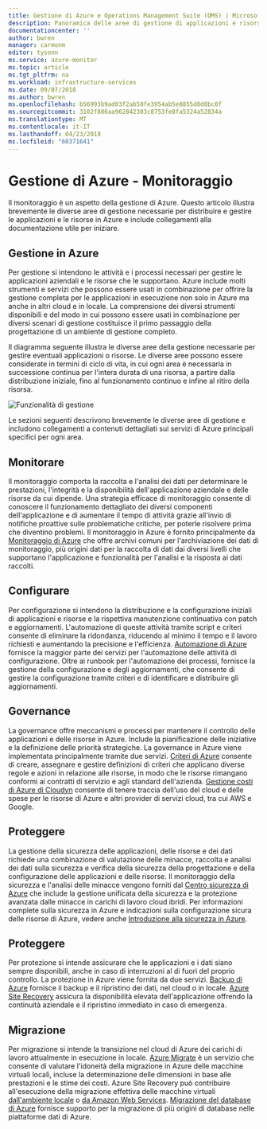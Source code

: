 ```yaml
---
title: Gestione di Azure e Operations Management Suite (OMS) | Microsoft Docs
description: Panoramica delle aree di gestione di applicazioni e risorse di Azure con collegamenti a contenuti sugli strumenti di gestione di Azure che in precedenza erano raggruppati sotto il nome di Operations Management Suite (OMS).
documentationcenter: ''
author: bwren
manager: carmonm
editor: tysonn
ms.service: azure-monitor
ms.topic: article
ms.tgt_pltfrm: na
ms.workload: infrastructure-services
ms.date: 09/07/2018
ms.author: bwren
ms.openlocfilehash: b56993b9ad03f2ab50fe3954ab5e8855d0d8bc0f
ms.sourcegitcommit: 3102f886aa962842303c8753fe8fa5324a52834a
ms.translationtype: MT
ms.contentlocale: it-IT
ms.lasthandoff: 04/23/2019
ms.locfileid: "60371641"
---
```

# <a name="azure-management---monitoring"></a>Gestione di Azure - Monitoraggio

Il monitoraggio è un aspetto della gestione di Azure.  Questo articolo illustra brevemente le diverse aree di gestione necessarie per distribuire e gestire le applicazioni e le risorse in Azure e include collegamenti alla documentazione utile per iniziare.

## <a name="management-in-azure"></a>Gestione in Azure

Per gestione si intendono le attività e i processi necessari per gestire le applicazioni aziendali e le risorse che le supportano.  Azure include molti strumenti e servizi che possono essere usati in combinazione per offrire la gestione completa per le applicazioni in esecuzione non solo in Azure ma anche in altri cloud e in locale.  La comprensione dei diversi strumenti disponibili e del modo in cui possono essere usati in combinazione per diversi scenari di gestione costituisce il primo passaggio della progettazione di un ambiente di gestione completo.

Il diagramma seguente illustra le diverse aree della gestione necessarie per gestire eventuali applicazioni o risorse.  Le diverse aree possono essere considerate in termini di ciclo di vita, in cui ogni area è necessaria in successione continua per l'intera durata di una risorsa,  a partire dalla distribuzione iniziale, fino al funzionamento continuo e infine al ritiro della risorsa.

![Funzionalità di gestione](media/management-overview/management-capabilities.png)


Le sezioni seguenti descrivono brevemente le diverse aree di gestione e includono collegamenti a contenuti dettagliati sui servizi di Azure principali specifici per ogni area.

## <a name="monitor"></a>Monitorare
Il monitoraggio comporta la raccolta e l'analisi dei dati per determinare le prestazioni, l'integrità e la disponibilità dell'applicazione aziendale e delle risorse da cui dipende. Una strategia efficace di monitoraggio consente di conoscere il funzionamento dettagliato dei diversi componenti dell'applicazione e di aumentare il tempo di attività grazie all'invio di notifiche proattive sulle problematiche critiche, per poterle risolvere prima che diventino problemi. Il monitoraggio in Azure è fornito principalmente da [Monitoraggio di Azure](../azure-monitor/overview.md) che offre archivi comuni per l'archiviazione dei dati di monitoraggio, più origini dati per la raccolta di dati dai diversi livelli che supportano l'applicazione e funzionalità per l'analisi e la risposta ai dati raccolti.

## <a name="configure"></a>Configurare
Per configurazione si intendono la distribuzione e la configurazione iniziali di applicazioni e risorse e la rispettiva manutenzione continuativa con patch e aggiornamenti.  L'automazione di queste attività tramite script e criteri consente di eliminare la ridondanza, riducendo al minimo il tempo e il lavoro richiesti e aumentando la precisione e l'efficienza.  [Automazione di Azure](../automation/automation-intro.md) fornisce la maggior parte dei servizi per l'automazione delle attività di configurazione.  Oltre ai runbook per l'automazione dei processi, fornisce la gestione della configurazione e degli aggiornamenti, che consente di gestire la configurazione tramite criteri e di identificare e distribuire gli aggiornamenti.

## <a name="govern"></a>Governance
La governance offre meccanismi e processi per mantenere il controllo delle applicazioni e delle risorse in Azure.  Include la pianificazione delle iniziative e la definizione delle priorità strategiche.  La governance in Azure viene implementata principalmente tramite due servizi.  [Criteri di Azure](../governance/policy/overview.md) consente di creare, assegnare e gestire definizioni di criteri che applicano diverse regole e azioni in relazione alle risorse, in modo che le risorse rimangano conformi ai contratti di servizio e agli standard dell'azienda. [Gestione costi di Azure di Cloudyn](../cost-management/overview.md) consente di tenere traccia dell'uso del cloud e delle spese per le risorse di Azure e altri provider di servizi cloud, tra cui AWS e Google.

## <a name="secure"></a>Proteggere
La gestione della sicurezza delle applicazioni, delle risorse e dei dati richiede una combinazione di valutazione delle minacce, raccolta e analisi dei dati sulla sicurezza e verifica della sicurezza della progettazione e della configurazione delle applicazioni e delle risorse.  Il monitoraggio della sicurezza e l'analisi delle minacce vengono forniti dal [Centro sicurezza di Azure](../security-center/security-center-intro.md) che include la gestione unificata della sicurezza e la protezione avanzata dalle minacce in carichi di lavoro cloud ibridi.  Per informazioni complete sulla sicurezza in Azure e indicazioni sulla configurazione sicura delle risorse di Azure, vedere anche [Introduzione alla sicurezza in Azure](../security/azure-security.md).


## <a name="protect"></a>Proteggere
Per protezione si intende assicurare che le applicazioni e i dati siano sempre disponibili, anche in caso di interruzioni al di fuori del proprio controllo.  La protezione in Azure viene fornita da due servizi.  [Backup di Azure](../backup/backup-introduction-to-azure-backup.md) fornisce il backup e il ripristino dei dati, nel cloud o in locale.    [Azure Site Recovery](../site-recovery/site-recovery-overview.md) assicura la disponibilità elevata dell'applicazione offrendo la continuità aziendale e il ripristino immediato in caso di emergenza.

## <a name="migrate"></a>Migrazione 
Per migrazione si intende la transizione nel cloud di Azure dei carichi di lavoro attualmente in esecuzione in locale.  [Azure Migrate](../migrate/migrate-overview.md) è un servizio che consente di valutare l'idoneità della migrazione in Azure delle macchine virtuali locali, incluse la determinazione delle dimensioni in base alle prestazioni e le stime dei costi.  Azure Site Recovery può contribuire all'esecuzione della migrazione effettiva delle macchine virtuali [dall'ambiente locale](../site-recovery/migrate-tutorial-on-premises-azure.md) o [da Amazon Web Services](../site-recovery/migrate-tutorial-aws-azure.md).  [Migrazione del database di Azure](../dms/dms-overview.md) fornisce supporto per la migrazione di più origini di database nelle piattaforme dati di Azure.

